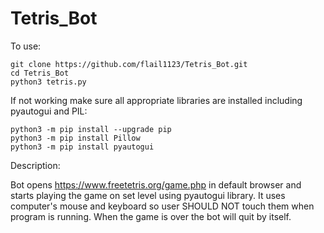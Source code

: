 # Tetris_Bot
To use:
```
git clone https://github.com/flail1123/Tetris_Bot.git
cd Tetris_Bot
python3 tetris.py
```
If not working make sure all appropriate libraries are installed including pyautogui and PIL:
```
python3 -m pip install --upgrade pip
python3 -m pip install Pillow
python3 -m pip install pyautogui
```

Description:

Bot opens https://www.freetetris.org/game.php in default browser and starts playing the game on set level using pyautogui library. 
It uses computer's mouse and keyboard so user SHOULD NOT touch them when program is running.
When the game is over the bot will quit by itself.
